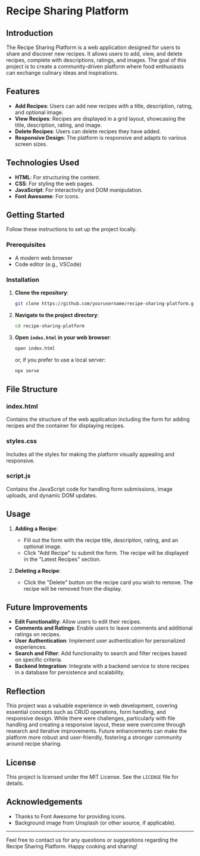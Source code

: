 # Recipe Sharing Platform

## Introduction
The Recipe Sharing Platform is a web application designed for users to share and discover new recipes. It allows users to add, view, and delete recipes, complete with descriptions, ratings, and images. The goal of this project is to create a community-driven platform where food enthusiasts can exchange culinary ideas and inspirations.

## Features
- **Add Recipes**: Users can add new recipes with a title, description, rating, and optional image.
- **View Recipes**: Recipes are displayed in a grid layout, showcasing the title, description, rating, and image.
- **Delete Recipes**: Users can delete recipes they have added.
- **Responsive Design**: The platform is responsive and adapts to various screen sizes.

## Technologies Used
- **HTML**: For structuring the content.
- **CSS**: For styling the web pages.
- **JavaScript**: For interactivity and DOM manipulation.
- **Font Awesome**: For icons.

## Getting Started
Follow these instructions to set up the project locally.

### Prerequisites
- A modern web browser
- Code editor (e.g., VSCode)

### Installation
1. **Clone the repository**:
    ```sh
    git clone https://github.com/yourusername/recipe-sharing-platform.git
    ```
2. **Navigate to the project directory**:
    ```sh
    cd recipe-sharing-platform
    ```
3. **Open `index.html` in your web browser**:
    ```sh
    open index.html
    ```
    or, if you prefer to use a local server:
    ```sh
    npx serve
    ```

## File Structure

### index.html
Contains the structure of the web application including the form for adding recipes and the container for displaying recipes.

### styles.css
Includes all the styles for making the platform visually appealing and responsive.

### script.js
Contains the JavaScript code for handling form submissions, image uploads, and dynamic DOM updates.

## Usage
1. **Adding a Recipe**:
    - Fill out the form with the recipe title, description, rating, and an optional image.
    - Click "Add Recipe" to submit the form. The recipe will be displayed in the "Latest Recipes" section.
    
2. **Deleting a Recipe**:
    - Click the "Delete" button on the recipe card you wish to remove. The recipe will be removed from the display.

## Future Improvements
- **Edit Functionality**: Allow users to edit their recipes.
- **Comments and Ratings**: Enable users to leave comments and additional ratings on recipes.
- **User Authentication**: Implement user authentication for personalized experiences.
- **Search and Filter**: Add functionality to search and filter recipes based on specific criteria.
- **Backend Integration**: Integrate with a backend service to store recipes in a database for persistence and scalability.

## Reflection
This project was a valuable experience in web development, covering essential concepts such as CRUD operations, form handling, and responsive design. While there were challenges, particularly with file handling and creating a responsive layout, these were overcome through research and iterative improvements. Future enhancements can make the platform more robust and user-friendly, fostering a stronger community around recipe sharing.

## License
This project is licensed under the MIT License. See the `LICENSE` file for details.

## Acknowledgements
- Thanks to Font Awesome for providing icons.
- Background image from Unsplash (or other source, if applicable).

---

Feel free to contact us for any questions or suggestions regarding the Recipe Sharing Platform. Happy cooking and sharing!
